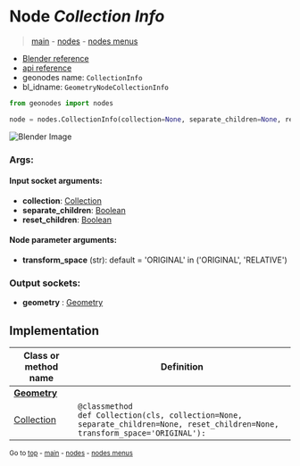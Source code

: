 # Node *Collection Info*

> [main](../index.md) - [nodes](nodes.md) - [nodes menus](nodes_menus.md)

- [Blender reference](https://docs.blender.org/manual/en/latest/modeling/geometry_nodes/input/collection_info.html)
- [api reference](https://docs.blender.org/api/current/bpy.types.GeometryNodeCollectionInfo.html)
- geonodes name: `CollectionInfo`
- bl_idname: `GeometryNodeCollectionInfo`

```python
from geonodes import nodes

node = nodes.CollectionInfo(collection=None, separate_children=None, reset_children=None, transform_space='ORIGINAL')
```

![Blender Image](https://docs.blender.org/manual/en/latest/_images/node-types_GeometryNodeCollectionInfo.webp)

### Args:

#### Input socket arguments:

- **collection**: [Collection](Collection.md)
- **separate_children**: [Boolean](Boolean.md)
- **reset_children**: [Boolean](Boolean.md)

#### Node parameter arguments:

- **transform_space** (str): default = 'ORIGINAL' in ('ORIGINAL', 'RELATIVE')

### Output sockets:

- **geometry** : [Geometry](Geometry.md)

## Implementation

| Class or method name | Definition |
|----------------------|------------|
| **[Geometry](Geometry.md)** |
| [Collection](Geometry.md#Collection) | `@classmethod`<br> `def Collection(cls, collection=None, separate_children=None, reset_children=None, transform_space='ORIGINAL'):` |

<sub>Go to [top](#node-collection-info) - [main](../index.md) - [nodes](nodes.md) - [nodes menus](nodes_menus.md)</sub>

